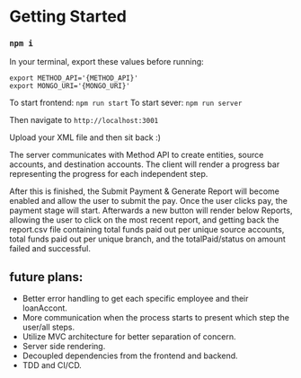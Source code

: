 # Getting Started 

### `npm i`

In your terminal, export these values before running:
```
export METHOD_API='{METHOD_API}'
export MONGO_URI='{MONGO_URI}'
```

To start frontend: `npm run start`
To start sever: `npm run server`

Then navigate to `http://localhost:3001`

Upload your XML file and then sit back :)

The server communicates with Method API to create entities, source accounts, and destination accounts. The client will render a progress bar representing the progress for each independent step.

After this is finished, the Submit Payment & Generate Report will become enabled and allow the user to submit the pay. Once the user clicks pay, the payment stage will start. Afterwards a new button will render below Reports, allowing the user to click on the most recent report, and getting back the report.csv file containing total funds paid out per unique source accounts, total funds paid out per unique branch, and the totalPaid/status on amount failed and successful. 

## future plans:
- Better error handling to get each specific employee and their loanAccont.
- More communication when the process starts to present which step the user/all steps.
- Utilize MVC architecture for better separation of concern.
- Server side rendering. 
- Decoupled dependencies from the frontend and backend.
- TDD and CI/CD.

